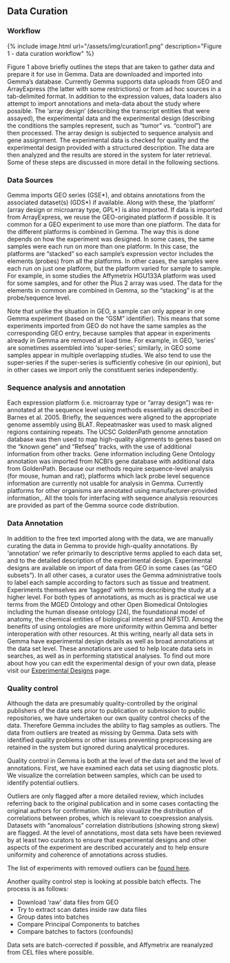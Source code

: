 ## Data Curation

### Workflow

{% include image.html url="/assets/img/curation1.png" description="Figure 1 - data curation workflow" %}

Figure 1 above briefly outlines the steps that are taken to gather data and prepare it for use in Gemma. Data are downloaded and imported into Gemma’s database. Currently Gemma supports data uploads from GEO and ArrayExpress (the latter with some restrictions) or from ad hoc sources in a tab-delimited format. In addition to the expression values, data loaders also attempt to import annotations and meta-data about the study where possible. The ‘array design’ (describing the transcript entities that were assayed), the experimental data and the experimental design (describing the conditions the samples represent, such as “tumor” vs. “control”) are then processed. The array design is subjected to sequence analysis and gene assignment. The experimental data is checked for quality and the experimental design provided with a structured description. The data are then analyzed and the results are stored in the system for later retrieval. Some of these steps are discussed in more detail in the following sections.

### Data Sources

Gemma imports GEO series (GSE*), and obtains annotations from the associated dataset(s) (GDS*) if available. Along with these, the ‘platform’ (array design or microarray type, GPL*) is also imported. If data is imported from ArrayExpress, we reuse the GEO-originated platform if possible. It is common for a GEO experiment to use more than one platform. The data for the different platforms is combined in Gemma. The way this is done depends on how the experiment was designed. In some cases, the same samples were each run on more than one platform. In this case, the platforms are “stacked” so each sample’s expression vector includes the elements (probes) from all the platforms. In other cases, the samples were each run on just one platform, but the platform varied for sample to sample. For example, in some studies the Affymetrix HGU133A platform was used for some samples, and for other the Plus 2 array was used. The data for the elements in common are combined in Gemma, so the “stacking” is at the probe/sequence level.

Note that unlike the situation in GEO, a sample can only appear in one Gemma experiment (based on the “GSM” identifier). This means that some experiments imported from GEO do not have the same samples as the corresponding GEO entry, because samples that appear in experiments already in Gemma are removed at load time. For example, in GEO, ‘series’ are sometimes assembled into ‘super-series’; similarly, in GEO some samples appear in multiple overlapping studies. We also tend to use the super-series if the super-series is sufficiently cohesive (in our opinion), but in other cases we import only the constituent series independently.

### Sequence analysis and annotation

Each expression platform (i.e. microarray type or “array design”) was re-annotated at the sequence level using methods essentially as described in Barnes et al. 2005. Briefly, the sequences were aligned to the appropriate genome assembly using BLAT. Repeatmasker was used to mask aligned regions containing repeats. The UCSC GoldenPath genome annotation database was then used to map high-quality alignments to genes based on the “known gene” and “Refseq” tracks, with the use of additional information from other tracks. Gene information including Gene Ontology annotation was imported from NCBI’s gene database with additional data from GoldenPath. Because our methods require sequence-level analysis (for mouse, human and rat), platforms which lack probe level sequence information are currently not usable for analysis in Gemma. Currently platforms for other organisms are annotated using manufacturer-provided information,. All the tools for interfacing with sequence analysis resources are provided as part of the Gemma source code distribution.

### Data Annotation

In addition to the free text imported along with the data, we are manually curating the data in Gemma to provide high-quality annotations. By ‘annotation’ we refer primarily to descriptive terms applied to each data set, and to the detailed description of the experimental design. Experimental designs are available on import of data from GEO in some cases (as “GEO subsets”). In all other cases, a curator uses the Gemma administrative tools to label each sample according to factors such as tissue and treatment. Experiments themselves are ‘tagged’ with terms describing the study at a higher level. For both types of annotations, as much as is practical we use terms from the MGED Ontology and other Open Biomedical Ontologies  including the human disease ontology [24], the foundational model of anatomy, the chemical entities of biological interest and NIFSTD. Among the benefits of using ontologies are more uniformity within Gemma and better interoperation with other resources. At this writing, nearly all data sets in Gemma have experimental design details as well as broad annotations at the data set level. These annotations are used to help locate data sets in searches, as well as in performing statistical analyses.
To find out more about how you can edit the experimental design of your own data, please visit our [Experimental Designs](exp_design.md) page.

### Quality control

Although the data are presumably quality-controlled by the original publishers of the data sets prior to publication or submission to public repositories, we have undertaken our own quality control checks of the data. Therefore Gemma includes the ability to flag samples as outliers. The data from outliers are treated as missing by Gemma. Data sets with identified quality problems or other issues preventing preprocessing are retained in the system but ignored during analytical procedures.

Quality control in Gemma is both at the level of the data set and the level of annotations. First, we have examined each data set using diagnostic plots. We visualize the correlation between samples, which can be used to identify potential outliers.

Outliers are only flagged after a more detailed review, which includes referring back to the original publication and in some cases contacting the original authors for confirmation. We also visualize the distribution of correlations between probes, which is relevant to coexpression analysis. Datasets with “anomalous” correlation distributions (showing strong skew) are flagged. At the level of annotations, most data sets have been reviewed by at least two curators to ensure that experimental designs and other aspects of the experiment are described accurately and to help ensure uniformity and coherence of annotations across studies.

The list of experiments with removed outliers can be [found here](https://dev.gemma.msl.ubc.ca/expressionExperimentsWithQC.html).

Another quality control step is looking at possible batch effects. The process is as follows:

- Download ‘raw’ data files from GEO
- Try to extract scan dates inside raw data files
- Group dates into batches
- Compare Principal Components to batches
- Compare batches to factors (confounds)

Data sets are batch-corrected if possible, and Affymetrix are reanalyzed from CEL files where possible.

